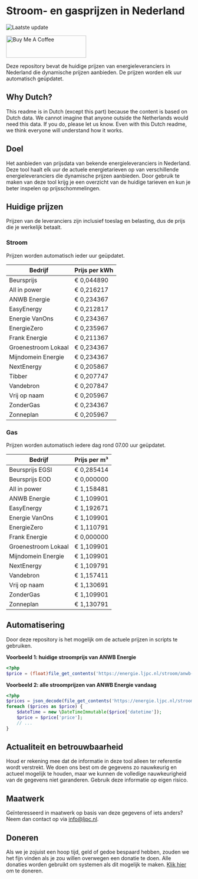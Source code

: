 # Stroom- en gasprijzen in Nederland

![Laatste update](https://img.shields.io/badge/laatste%20update-2024--05--13%2009%3A00%20CET-brightgreen)

<a href="https://www.buymeacoffee.com/Lars-" target="_blank"><img src="https://cdn.buymeacoffee.com/buttons/v2/default-orange.png" alt="Buy Me A Coffee" height="60" style="height: 60px !important;width: 217px !important;" ></a>

Deze repository bevat de huidige prijzen van energieleveranciers in Nederland die dynamische prijzen aanbieden. De prijzen worden elk uur automatisch geüpdatet.

## Why Dutch?

This readme is in Dutch (except this part) because the content is based on Dutch data. We cannot imagine that anyone outside the Netherlands would need this data. If you do, please let us know. Even with this Dutch readme, we think
everyone will understand how it works.

## Doel

Het aanbieden van prijsdata van bekende energieleveranciers in Nederland. Deze tool haalt elk uur de actuele energietarieven op van verschillende energieleveranciers die dynamische prijzen aanbieden. Door gebruik te maken van deze tool
krijg je een overzicht van de huidige tarieven en kun je beter inspelen op prijsschommelingen.

## Huidige prijzen

Prijzen van de leveranciers zijn inclusief toeslag en belasting, dus de prijs die je werkelijk betaalt.

### Stroom

Prijzen worden automatisch ieder uur geüpdatet.

 Bedrijf | Prijs per kWh 
---------|---------------
Beursprijs | € 0,044890
All in power | € 0,216217
ANWB Energie | € 0,234367
EasyEnergy | € 0,212817
Energie VanOns | € 0,234367
EnergieZero | € 0,235967
Frank Energie | € 0,211367
Groenestroom Lokaal | € 0,234367
Mijndomein Energie | € 0,234367
NextEnergy | € 0,205867
Tibber | € 0,207747
Vandebron | € 0,207847
Vrij op naam | € 0,205967
ZonderGas | € 0,234367
Zonneplan | € 0,205967


### Gas

Prijzen worden automatisch iedere dag rond 07.00 uur geüpdatet.

 Bedrijf | Prijs per m³ 
---------|--------------
Beursprijs EGSI | € 0,285414
Beursprijs EOD | € 0,000000
All in power | € 1,158481
ANWB Energie | € 1,109901
EasyEnergy | € 1,192671
Energie VanOns | € 1,109901
EnergieZero | € 1,110791
Frank Energie | € 0,000000
Groenestroom Lokaal | € 1,109901
Mijndomein Energie | € 1,109901
NextEnergy | € 1,109791
Vandebron | € 1,157411
Vrij op naam | € 1,130691
ZonderGas | € 1,109901
Zonneplan | € 1,130791


## Automatisering

Door deze repository is het mogelijk om de actuele prijzen in scripts te gebruiken.

**Voorbeeld 1: huidige stroomprijs van ANWB Energie**

```php
<?php
$price = (float)file_get_contents('https://energie.ljpc.nl/stroom/anwb-energie-nu.txt');

```

**Voorbeeld 2: alle stroomprijzen van ANWB Energie vandaag**

```php
<?php
$prices = json_decode(file_get_contents('https://energie.ljpc.nl/stroom/all-in-power-vandaag.json'),true);
foreach ($prices as $price) {
    $dateTime = new \DateTimeImmutable($price['datetime']);
    $price = $price['price'];
    // ...
}
```

## Actualiteit en betrouwbaarheid

Houd er rekening mee dat de informatie in deze tool alleen ter referentie wordt verstrekt. We doen ons best om de gegevens zo nauwkeurig en actueel mogelijk te houden, maar we kunnen de volledige nauwkeurigheid van de gegevens niet
garanderen. Gebruik deze informatie op eigen risico.

## Maatwerk

Geïnteresseerd in maatwerk op basis van deze gegevens of iets anders? Neem dan contact op
via [info@ljpc.nl](mailto:info@ljpc.nl?subject=Energie%20prijzen).

## Doneren

Als we je zojuist een hoop tijd, geld of gedoe bespaard hebben, zouden we het fijn vinden als je zou willen overwegen een
donatie te doen. Alle donaties worden gebruikt om systemen als dit mogelijk te
maken. [Klik hier](https://www.buymeacoffee.com/Lars-) om te doneren.
